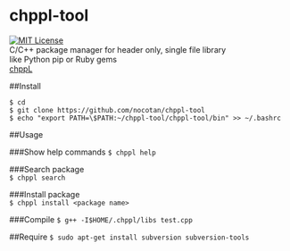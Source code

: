 # chppl-tool
[![MIT License](http://img.shields.io/badge/license-MIT-blue.svg?style=flat)](LICENSE)  
C/C++ package manager for header only, single file library  
like Python pip or Ruby gems  
[chppL](https://chppl.herokuapp.com/)  


##Install

```
$ cd  
$ git clone https://github.com/nocotan/chppl-tool  
$ echo "export PATH=\$PATH:~/chppl-tool/chppl-tool/bin" >> ~/.bashrc
```  


##Usage   

###Show help commands
```$ chppl help```

###Search package  
```$ chppl search```  

###Install package  
```$ chppl install <package name>```  

###Compile
```$ g++ -I$HOME/.chppl/libs test.cpp```  

##Require
```$ sudo apt-get install subversion subversion-tools```
